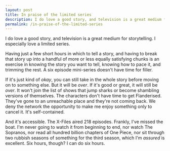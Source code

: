 ```yaml
---
layout: post
title: In praise of the limited series
description: I do love a good story, and television is a great medium for storytelling. I especially love a limited series.
permalink: /in-praise-of-the-limited-series
---
```


I do love a good story, and television is a great medium for storytelling. I especially love a limited series.

Having just a few short hours in which to tell a story, and having to break that story up into a handful of more or less equally satisfying chunks is an exercise in knowing the story you want to tell, knowing how to pace it, and trimming the rest. A six episode mini-series doesn't have time for filler.

If it's just kind of *okay*, you can still take in the whole story before moving on to something else. But it will be *over*. If it's good or great, it will still be *over*. It won't join the list of shows that jump sharks or become shambling versions of themselves. The characters don't have time to get Flanderised. They've gone to an unreachable place and they're not coming back. We deny the network the opportunity to make me enjoy something only to cancel it. It's self-contained.

And it's accessible. The X-Files aired 218 episodes. Frankly, I've missed the boat. I'm never going to watch it from beginning to end, nor watch The Sopranos, nor read all hundred billion chapters of One Piece, nor sit through two rubbish seasons of something for the third season, which I'm *assured* is excellent. Six hours, though? I can do six hours.

